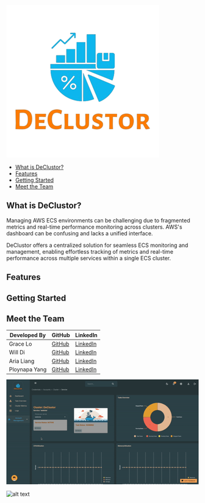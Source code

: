 ![DeClustor Logo](https://github.com/oslabs-beta/DeClustor/blob/dev/client/src/assets/nobglogo.png?raw=true)

- [What is DeClustor?](#introduce)
- [Features](#key-features)
- [Getting Started](#getstart)
- [Meet the Team](#meet-the-team)

## What is DeClustor?

Managing AWS ECS environments can be challenging due to fragmented metrics and real-time performance monitoring across clusters. AWS's dashboard can be confusing and lacks a unified interface.

DeClustor offers a centralized solution for seamless ECS monitoring and management, enabling effortless tracking of metrics and real-time performance across multiple services within a single ECS cluster.

## Features

## Getting Started

## Meet the Team

| Developed By  | GitHub                                   | LinkedIn     |
| ------------- | ---------------------------------------- | ------------ |
| Grace Lo      | [GitHub](https://github.com/gracelo0717) | [LinkedIn]() |
| Will Di       | [GitHub](https://github.com/xiudou401)   | [LinkedIn]() |
| Aria Liang    | [GitHub](https://github.com/Aria-Liang)  | [LinkedIn]() |
| Ploynapa Yang | [GitHub](https://github.com/Ploynpk)     | [LinkedIn]() |

![alt text](client/src/assets/newdash.gif)

![alt text](client/src/assets/dash2.gif)
